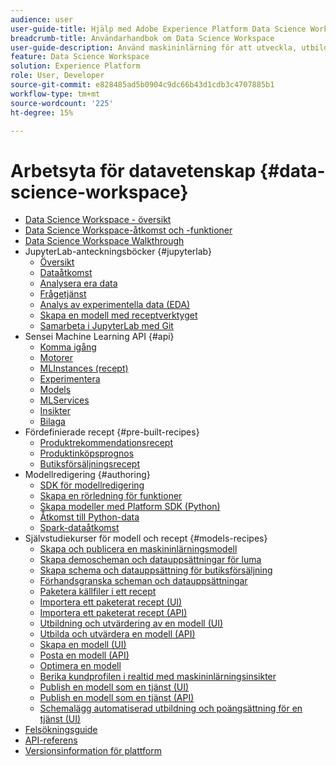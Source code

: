 ```yaml
---
audience: user
user-guide-title: Hjälp med Adobe Experience Platform Data Science Workspace
breadcrumb-title: Användarhandbok om Data Science Workspace
user-guide-description: Använd maskininlärning för att utveckla, utbilda och poängsätta modeller och recept med Adobe Sensei och JupyterLab Notebooks.
feature: Data Science Workspace
solution: Experience Platform
role: User, Developer
source-git-commit: e828485ad5b0904c9dc66b43d1cdb3c4707885b1
workflow-type: tm+mt
source-wordcount: '225'
ht-degree: 15%

---
```



# Arbetsyta för datavetenskap {#data-science-workspace}

* [Data Science Workspace - översikt](home.md)
* [Data Science Workspace-åtkomst och -funktioner](access-features-dsw.md)
* [Data Science Workspace Walkthrough](walkthrough.md)
* JupyterLab-anteckningsböcker {#jupyterlab}
   * [Översikt](jupyterlab/overview.md)
   * [Dataåtkomst](jupyterlab/access-notebook-data.md)
   * [Analysera era data](jupyterlab/analyze-your-data.md)
   * [Frågetjänst](jupyterlab/query-service.md)
   * [Analys av experimentella data (EDA)](jupyterlab/eda-notebook.md)
   * [Skapa en modell med receptverktyget](jupyterlab/create-a-model.md)
   * [Samarbeta i JupyterLab med Git](jupyterlab/using-git-for-collaboration.md)
* Sensei Machine Learning API {#api}
   * [Komma igång](api/getting-started.md)
   * [Motorer](api/engines.md)
   * [MLInstances (recept)](api/mlinstances.md)
   * [Experimentera](api/experiments.md)
   * [Models](api/models.md)
   * [MLServices](api/mlservices.md)
   * [Insikter](api/insights.md)
   * [Bilaga](api/appendix.md)
* Fördefinierade recept {#pre-built-recipes}
   * [Produktrekommendationsrecept](pre-built-recipes/product-recommendations.md)
   * [Produktinköpsprognos](pre-built-recipes/product-purchase-prediction.md)
   * [Butiksförsäljningsrecept](pre-built-recipes/retail-sales.md)
* Modellredigering {#authoring}
   * [SDK för modellredigering](authoring/sdk.md)
   * [Skapa en rörledning för funktioner](authoring/feature-pipeline.md)
   * [Skapa modeller med Platform SDK (Python)](authoring/platform-sdk.md)
   * [Åtkomst till Python-data](authoring/python.md)
   * [Spark-dataåtkomst](authoring/spark.md)
* Självstudiekurser för modell och recept {#models-recipes}
   * [Skapa och publicera en maskininlärningsmodell](models-recipes/create-publish-model.md)
   * [Skapa demoscheman och datauppsättningar för luma](models-recipes/create-luma-data.md)
   * [Skapa schema och datauppsättning för butiksförsäljning](models-recipes/create-retails-sales-dataset.md)
   * [Förhandsgranska scheman och datauppsättningar](models-recipes/preview-schema-data.md)
   * [Paketera källfiler i ett recept](models-recipes/package-source-files-recipe.md)
   * [Importera ett paketerat recept (UI)](models-recipes/import-packaged-recipe-ui.md)
   * [Importera ett paketerat recept (API)](models-recipes/import-packaged-recipe-api.md)
   * [Utbildning och utvärdering av en modell (UI)](models-recipes/train-evaluate-model-ui.md)
   * [Utbilda och utvärdera en modell (API)](models-recipes/train-evaluate-model-api.md)
   * [Skapa en modell (UI)](models-recipes/score-model-ui.md)
   * [Posta en modell (API)](models-recipes/score-model-api.md)
   * [Optimera en modell](models-recipes/optimize-model.md)
   * [Berika kundprofilen i realtid med maskininlärningsinsikter](models-recipes/enrich-profile.md)
   * [Publish en modell som en tjänst (UI)](models-recipes/publish-model-service-ui.md)
   * [Publish en modell som en tjänst (API)](models-recipes/publish-model-service-api.md)
   * [Schemalägg automatiserad utbildning och poängsättning för en tjänst (UI)](models-recipes/schedule-models-ui.md)
* [Felsökningsguide](troubleshooting-guide.md)
* [API-referens](https://www.adobe.io/apis/experienceplatform/home/api-reference.html#!acpdr/swagger-specs/sensei-ml-api.yaml)
* [Versionsinformation för plattform](https://experienceleague.adobe.com/en/docs/experience-platform/release-notes/latest)